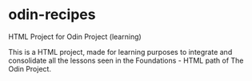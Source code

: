 # odin-recipes
HTML Project for Odin Project (learning)

This is a HTML project, made for learning purposes to integrate and consolidate all the lessons seen in the Foundations - HTML path of The Odin Project.
